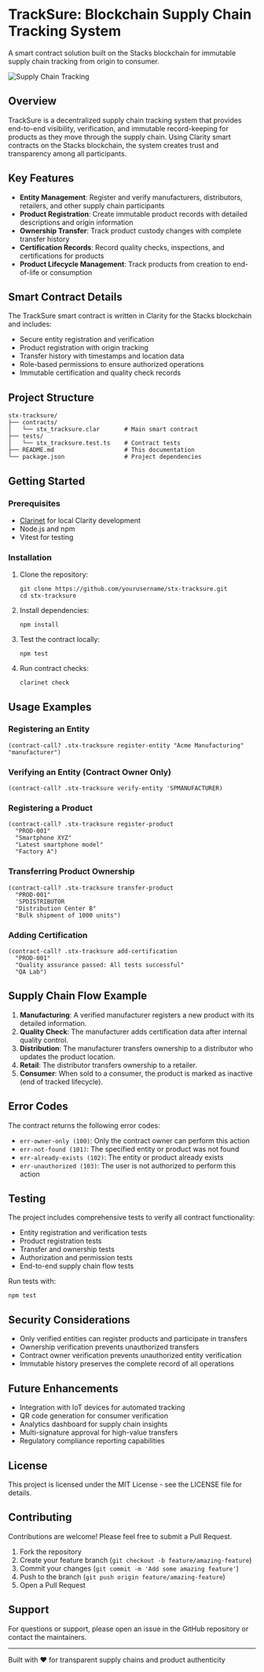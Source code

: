 # TrackSure: Blockchain Supply Chain Tracking System

A smart contract solution built on the Stacks blockchain for immutable supply chain tracking from origin to consumer.

![Supply Chain Tracking](https://cdnjs.cloudflare.com/ajax/libs/clarity-icons/2.0.0/svg/blocks-group.svg)

## Overview

TrackSure is a decentralized supply chain tracking system that provides end-to-end visibility, verification, and immutable record-keeping for products as they move through the supply chain. Using Clarity smart contracts on the Stacks blockchain, the system creates trust and transparency among all participants.

## Key Features

- **Entity Management**: Register and verify manufacturers, distributors, retailers, and other supply chain participants
- **Product Registration**: Create immutable product records with detailed descriptions and origin information
- **Ownership Transfer**: Track product custody changes with complete transfer history
- **Certification Records**: Record quality checks, inspections, and certifications for products
- **Product Lifecycle Management**: Track products from creation to end-of-life or consumption

## Smart Contract Details

The TrackSure smart contract is written in Clarity for the Stacks blockchain and includes:

- Secure entity registration and verification
- Product registration with origin tracking
- Transfer history with timestamps and location data
- Role-based permissions to ensure authorized operations
- Immutable certification and quality check records

## Project Structure

```
stx-tracksure/
├── contracts/
│   └── stx_tracksure.clar       # Main smart contract
├── tests/
│   └── stx_tracksure.test.ts    # Contract tests
├── README.md                    # This documentation
└── package.json                 # Project dependencies
```

## Getting Started

### Prerequisites

- [Clarinet](https://github.com/hirosystems/clarinet) for local Clarity development
- Node.js and npm
- Vitest for testing

### Installation

1. Clone the repository:
   ```
   git clone https://github.com/yourusername/stx-tracksure.git
   cd stx-tracksure
   ```

2. Install dependencies:
   ```
   npm install
   ```

3. Test the contract locally:
   ```
   npm test
   ```

4. Run contract checks:
   ```
   clarinet check
   ```

## Usage Examples

### Registering an Entity

```clarity
(contract-call? .stx-tracksure register-entity "Acme Manufacturing" "manufacturer")
```

### Verifying an Entity (Contract Owner Only)

```clarity
(contract-call? .stx-tracksure verify-entity 'SPMANUFACTURER)
```

### Registering a Product

```clarity
(contract-call? .stx-tracksure register-product 
  "PROD-001" 
  "Smartphone XYZ" 
  "Latest smartphone model" 
  "Factory A")
```

### Transferring Product Ownership

```clarity
(contract-call? .stx-tracksure transfer-product 
  "PROD-001" 
  'SPDISTRIBUTOR 
  "Distribution Center B" 
  "Bulk shipment of 1000 units")
```

### Adding Certification

```clarity
(contract-call? .stx-tracksure add-certification 
  "PROD-001" 
  "Quality assurance passed: All tests successful" 
  "QA Lab")
```

## Supply Chain Flow Example

1. **Manufacturing**: A verified manufacturer registers a new product with its detailed information.
2. **Quality Check**: The manufacturer adds certification data after internal quality control.
3. **Distribution**: The manufacturer transfers ownership to a distributor who updates the product location.
4. **Retail**: The distributor transfers ownership to a retailer.
5. **Consumer**: When sold to a consumer, the product is marked as inactive (end of tracked lifecycle).

## Error Codes

The contract returns the following error codes:

- `err-owner-only (100)`: Only the contract owner can perform this action
- `err-not-found (101)`: The specified entity or product was not found
- `err-already-exists (102)`: The entity or product already exists
- `err-unauthorized (103)`: The user is not authorized to perform this action

## Testing

The project includes comprehensive tests to verify all contract functionality:

- Entity registration and verification tests
- Product registration tests
- Transfer and ownership tests
- Authorization and permission tests
- End-to-end supply chain flow tests

Run tests with:

```
npm test
```

## Security Considerations

- Only verified entities can register products and participate in transfers
- Ownership verification prevents unauthorized transfers
- Contract owner verification prevents unauthorized entity verification
- Immutable history preserves the complete record of all operations

## Future Enhancements

- Integration with IoT devices for automated tracking
- QR code generation for consumer verification
- Analytics dashboard for supply chain insights
- Multi-signature approval for high-value transfers
- Regulatory compliance reporting capabilities

## License

This project is licensed under the MIT License - see the LICENSE file for details.

## Contributing

Contributions are welcome! Please feel free to submit a Pull Request.

1. Fork the repository
2. Create your feature branch (`git checkout -b feature/amazing-feature`)
3. Commit your changes (`git commit -m 'Add some amazing feature'`)
4. Push to the branch (`git push origin feature/amazing-feature`)
5. Open a Pull Request

## Support

For questions or support, please open an issue in the GitHub repository or contact the maintainers.

---

Built with ❤️ for transparent supply chains and product authenticity
